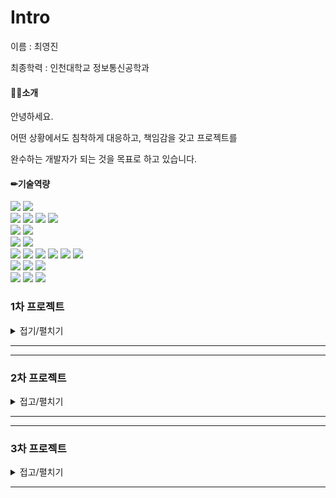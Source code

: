 # Intro
이름 : 최영진

최종학력 : 인천대학교 정보통신공학과

#### 👨‍🦱소개 

안녕하세요.

어떤 상황에서도 침착하게 대응하고, 책임감을 갖고 프로젝트를 
      
완수하는 개발자가 되는 것을 목표로 하고 있습니다.
      
#### ✏기술역량 
<div align=left> 
  <img src="https://img.shields.io/badge/java-007396?style=for-the-badge&logo=java&logoColor=white"> 
  <img src="https://img.shields.io/badge/python-3776AB?style=for-the-badge&logo=python&logoColor=white"> 
  <br>
  
  <img src="https://img.shields.io/badge/html5-E34F26?style=for-the-badge&logo=html5&logoColor=white"> 
  <img src="https://img.shields.io/badge/css-1572B6?style=for-the-badge&logo=css3&logoColor=white"> 
  <img src="https://img.shields.io/badge/javascript-F7DF1E?style=for-the-badge&logo=javascript&logoColor=black"> 
  <img src="https://img.shields.io/badge/jquery-0769AD?style=for-the-badge&logo=jquery&logoColor=white">
  <br>
  
  <img src="https://img.shields.io/badge/oracle-F80000?style=for-the-badge&logo=oracle&logoColor=white"> 
  <img src="https://img.shields.io/badge/mysql-4479A1?style=for-the-badge&logo=mysql&logoColor=white"> 
  <br>
  
  <img src="https://img.shields.io/badge/react-61DAFB?style=for-the-badge&logo=react&logoColor=black"> 
  <img src="https://img.shields.io/badge/node.js-339933?style=for-the-badge&logo=Node.js&logoColor=white">
  <br>
  
  <img src="https://img.shields.io/badge/spring-6DB33F?style=for-the-badge&logo=spring&logoColor=white"> 
  <img src="https://img.shields.io/badge/springboot-6DB33F?style=for-the-badge&logo=springboot&logoColor=white">
  <img src="https://img.shields.io/badge/express-000000?style=for-the-badge&logo=express&logoColor=white">
  <img src="https://img.shields.io/badge/django-092E20?style=for-the-badge&logo=django&logoColor=white">
  <img src="https://img.shields.io/badge/flutter-02569B?style=for-the-badge&logo=flutter&logoColor=white">
  
  <img src="https://img.shields.io/badge/bootstrap-7952B3?style=for-the-badge&logo=bootstrap&logoColor=white">
  <br>

  <img src="https://img.shields.io/badge/linux-FCC624?style=for-the-badge&logo=linux&logoColor=black"> 
  <img src="https://img.shields.io/badge/amazonaws-232F3E?style=for-the-badge&logo=amazonaws&logoColor=white"> 
  <img src="https://img.shields.io/badge/apache tomcat-F8DC75?style=for-the-badge&logo=apachetomcat&logoColor=white">
  <br>
  
  <img src="https://img.shields.io/badge/github-181717?style=for-the-badge&logo=github&logoColor=white">
  <img src="https://img.shields.io/badge/git-F05032?style=for-the-badge&logo=git&logoColor=white">
  <img src="https://img.shields.io/badge/fontawesome-339AF0?style=for-the-badge&logo=fontawesome&logoColor=white">
  <br>
</div>

### 1차 프로젝트
<details>
      
<summary>접기/펼치기</summary>

##### 프로젝트 소개
  - 도서관리 시스템
  - <a href="https://github.com/JinProjects/40db">1차 프로젝트 이동</a>
##### 개발환경
  - Spring boot
  - Thymeleaf
  - JPA
  - JavaScript
  - Ajax
  - Html/css
  - mysql

##### 담당역할
  - 관리자 회원관리
  - 알라딘 api를 이용한 도서 CRUD
  - 전체 DB 설계, 샘플데이터 작성 및 관리
##### 주요기능

<table>
  <tr>
    <td><img src="https://github.com/user-attachments/assets/1fb72202-5da6-47a8-a4c6-a9b9f405a151" width="200" height="200"></td>
    <td><img src="https://github.com/user-attachments/assets/675c1eb5-b7f5-4d11-820a-de39ec63e15b" width="200" height="200"></td>
    <td><img src="https://github.com/user-attachments/assets/70a4c402-3b86-4f35-9e82-9c94cc67128c" width="200" height="200"></td>
    <td><img src="https://github.com/user-attachments/assets/cb86a6fd-25b9-4b91-b6bb-8a0d00a947d4" width="200" height="200"></td>
  </tr>
  <tr>
    <td align="center">도서검색</td>
    <td align="center">도서관리</td>
    <td align="center">도서등록</td>
    <td align="center">회원관리</td>
  </tr>
</table>

#### 💣트러블슈팅

  * 오류
 
    - Source tree에서 제대로 pull이 되지 않는 현상
  
  * 원인분석
 
    - git 폴더 안에 프로젝트를 다시 git 폴더를 만들어 clone 한 것을 발견
  
  * 문제해결
 
    - 발견하여 정상적인 루트에서 파일 생성 후 프로젝트를 clone
  
  * 결과
   
    - 프로젝트 중간에 오류를 발견해 개발 시간이 지연되어 아쉬웠지만, Git 사용에 대한 이해도 향상
---

 * 오류
 
   - Thymeleaf에서 회원/관리자 권한 별로 페이지 렌더링하는 문제에서 구현 방안 부족
  
 * 원인분석
 
   - Controller에서 조건부 렌더링을 적용할 수 있는 로직이 미흡
  
 * 문제해결
 
   - Controller에서 비로그인 / 로그인 / 관리자 권한을 얻어 model에 담아 전달하고, Thymeleaf에서 th:if 조건문을 활용하여 권한별로 화면을 렌더링하도록 구현
  
 * 결과
   
   - 권한 별로 페이지 렌더링이 정상적으로 작동하게 되어, 사용자 경험 향상



#### 협업 및 소감
- 예상치 못 한 오류가 발생했지만 오류를 해결하면서 한단계 발전 된 개발자로 성장할 수 있는 기회였습니다.

</details>

---
---
### 2차 프로젝트
<details>
      <summary>접고/펼치기</summary>

##### 프로젝트 소개
  - React와 Nodejs를 이용한 반려동물SNS 
  - <a href="https://github.com/dpflaalee/sseudamsseudam">2차 프로젝트 이동</a>
##### 개발환경
  - Node.js
  - React
  - Sequelize
  - Javascript
  - mysql
  - css

##### 주요기능

<table>
  <tr>
    <td><img src="https://github.com/user-attachments/assets/7abdabb2-7b82-4495-bf15-daf2a0800c90" width="200" height="200"></td>
    <td><img src="https://github.com/user-attachments/assets/95c7e2a7-7a2f-438c-b205-bde6903f8f32" width="200" height="200"></td>
    <td><img src="https://github.com/user-attachments/assets/1b2554aa-bbdf-4e11-bf7a-455deb7d15dc" width="200" height="200"></td>
  </tr>
  <tr>
    <td align="center">로그인</td>
    <td align="center">이미지 업로드</td>
    <td align="center">마이페이지와 팔로우, 팔로잉</td>
  </tr>
</table>

##### 담당역할
  - 세션을 이용한 로그인 구현
  - 회원 간의 팔로우/팔로잉 구현
  - 메인 페이지에서 게시글 목록을 렌더링할 때, 각 사용자에 대한 프로필 이미지 데이터를 함께 불러오도록 구현
  - 회원가입 시 coolSMS API를 이용한 휴대폰 인증 구현
    
#### 💣트러블슈팅

#### 협업 및 소감

</details>

---
---
### 3차 프로젝트

<details>
      <summary>접고/펼치기</summary>
      
* 담당역할
* 트러블슈팅
* 협업 및 소감

</details>

---
